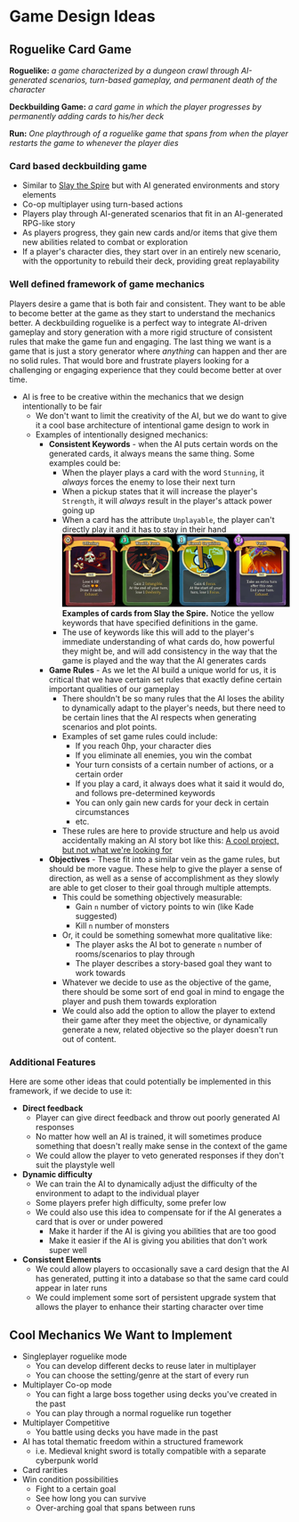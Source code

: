 # Game Design Ideas

## Roguelike Card Game
**Roguelike:** *a game characterized by a dungeon crawl through AI-generated scenarios, turn-based gameplay, and permanent death of the character* 

**Deckbuilding Game:** *a card game in which the player progresses by permanently adding cards to his/her deck*

**Run:** *One playthrough of a roguelike game that spans from when the player restarts the game to whenever the player dies*

### Card based deckbuilding game
* Similar to [Slay the Spire](https://store.steampowered.com/app/646570/Slay_the_Spire/) but with AI generated environments and story elements
* Co-op multiplayer using turn-based actions
* Players play through AI-generated scenarios that fit in an AI-generated RPG-like story
* As players progress, they gain new cards and/or items that give them new abilities related to combat or exploration
* If a player's character dies, they start over in an entirely new scenario, with the opportunity to rebuild their deck, providing great replayability

### Well defined framework of game mechanics 
Players desire a game that is both fair and consistent. They want to be able to become better at the game as they start to understand the mechanics better. A deckbuilding roguelike is a perfect way to integrate AI-driven gameplay and story generation with a more rigid structure of consistent rules that make the game fun and engaging. The last thing we want is a game that is just a story generator where *anything* can happen and ther are no solid rules. That would bore and frustrate players looking for a challenging or engaging experience that they could become better at over time.
* AI is free to be creative within the mechanics that we design intentionally to be fair 
  * We don't want to limit the creativity of the AI, but we do want to give it a cool base architecture of intentional game design to work in
  * Examples of intentionally designed mechanics: 
    * **Consistent Keywords** - when the AI puts certain words on the generated cards, it always means the same thing. Some examples could be: 
      * When the player plays a card with the word `Stunning`, it *always* forces the enemy to lose their next turn
      * When a pickup states that it will increase the player's `Strength`, it will *always* result in the player's attack power going up
      * When a card has the attribute `Unplayable`, the player can't directly play it and it has to stay in their hand
        ![Slay the Spire Card Examples](./doc/images/sts_card_examples.png)
        **Examples of cards from Slay the Spire.** Notice the yellow keywords that have specified definitions in the game.
      * The use of keywords like this will add to the player's immediate understanding of what cards do, how powerful they might be, and will add consistency in the way that the game is played and the way that the AI generates cards
    * **Game Rules** - As we let the AI build a unique world for us, it is critical that we have certain set rules that exactly define certain important qualities of our gameplay
      * There shouldn't be so many rules that the AI loses the ability to dynamically adapt to the player's needs, but there need to be certain lines that the AI respects when generating scenarios and plot points.
      * Examples of set game rules could include:
        * If you reach 0hp, your character dies
        * If you eliminate all enemies, you win the combat
        * Your turn consists of a certain number of actions, or a certain order
        * If you play a card, it always does what it said it would do, and follows pre-determined keywords
        * You can only gain new cards for your deck in certain circumstances
        * etc.
      * These rules are here to provide structure and help us avoid accidentally making an AI story bot like this: [A cool project, but not what we're looking for](https://aidungeon.com/)
    * **Objectives** - These fit into a similar vein as the game rules, but should be more vague. These help to give the player a sense of direction, as well as a sense of accomplishment as they slowly are able to get closer to their goal through multiple attempts.
      * This could be something objectively measurable: 
        * Gain `n` number of victory points to win (like Kade suggested)
        * Kill `n` number of monsters
      * Or, it could be something somewhat more qualitative like:
        * The player asks the AI bot to generate `n` number of rooms/scenarios to play through
        * The player describes a story-based goal they want to work towards
      * Whatever we decide to use as the objective of the game, there should be some sort of end goal in mind to engage the player and push them towards exploration
      * We could also add the option to allow the player to extend their game after they meet the objective, or dynamically generate a new, related objective so the player doesn't run out of content.

### Additional Features
Here are some other ideas that could potentially be implemented in this framework, if we decide to use it:
* **Direct feedback**
  * Player can give direct feedback and throw out poorly generated AI responses 
  * No matter how well an AI is trained, it will sometimes produce something that doesn't really make sense in the context of the game
  * We could allow the player to veto generated responses if they don't suit the playstyle well
* **Dynamic difficulty**
  * We can train the AI to dynamically adjust the difficulty of the environment to adapt to the individual player
  * Some players prefer high difficulty, some prefer low
  * We could also use this idea to compensate for if the AI generates a card that is over or under powered
    * Make it harder if the AI is giving you abilities that are too good
    * Make it easier if the AI is giving you abilities that don't work super well
* **Consistent Elements**
  * We could allow players to occasionally save a card design that the AI has generated, putting it into a database so that the same card could appear in later runs
  * We could implement some sort of persistent upgrade system that allows the player to enhance their starting character over time 
  
 

## Cool Mechanics We Want to Implement

* Singleplayer roguelike mode
  * You can develop different decks to reuse later in multiplayer
  * You can choose the setting/genre at the start of every run
* Multiplayer Co-op mode
  * You can fight a large boss together using decks you've created in the past
  * You can play through a normal roguelike run together
* Multiplayer Competitive
  * You battle using decks you have made in the past
* AI has total thematic freedom within a structured framework
  * i.e. Medieval knight sword is totally compatible with a separate cyberpunk world
* Card rarities
* Win condition possibilities
  * Fight to a certain goal
  * See how long you can survive
  * Over-arching goal that spans between runs